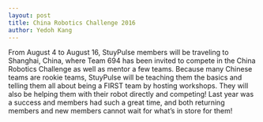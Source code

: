 ```yaml
---
layout: post
title: China Robotics Challenge 2016
author: Yedoh Kang
---
```


From August 4 to August 16, StuyPulse members will be traveling to Shanghai, China, where Team 694 has been invited to compete in the China Robotics Challenge as well as mentor a few teams. Because many Chinese teams are rookie teams, StuyPulse will be teaching them the basics and telling them all about being a FIRST team by hosting workshops. They will also be helping them with their robot directly and competing! Last year was a success and members had such a great time, and both returning members and new members cannot wait for what’s in store for them!
